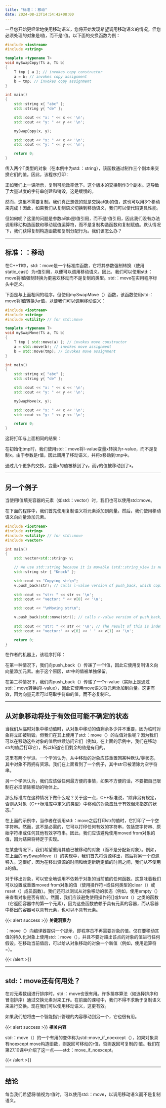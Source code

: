 ```yaml
---
title: "标准：：移动"
date: 2024-08-23T14:54:42+08:00
---
```


一旦您开始更经常地使用移动语义，您将开始发现希望调用移动语义的情况，但您必须处理的对象是l值，而不是r值。以下面的交换函数为例：

```C++
#include <iostream>
#include <string>

template <typename T>
void mySwapCopy(T& a, T& b) 
{ 
	T tmp { a }; // invokes copy constructor
	a = b; // invokes copy assignment
	b = tmp; // invokes copy assignment
}

int main()
{
	std::string x{ "abc" };
	std::string y{ "de" };

	std::cout << "x: " << x << '\n';
	std::cout << "y: " << y << '\n';

	mySwapCopy(x, y);

	std::cout << "x: " << x << '\n';
	std::cout << "y: " << y << '\n';

	return 0;
}
```

传入两个T类型的对象（在本例中为std:：string），该函数通过制作三个副本来交换它们的值。因此，该程序打印：

正如我们上一课所示，复制可能效率低下。这个版本的交换制作3个副本。这导致了大量过度的字符串创建和销毁，这是缓慢的。

然而，这里不需要复制。我们真正想做的就是交换a和b的值，这也可以用3个移动来完成！因此，如果我们从复制语义切换到移动语义，我们可以使代码更具性能。

但如何呢？这里的问题是参数a和b是l值引用，而不是r值引用，因此我们没有办法调用移动构造函数和移动赋值运算符，而不是复制构造函数和复制赋值。默认情况下，我们获得复制构造函数和复制分配行为。我们该怎么办？

***
## 标准：：移动

在C++11中，std:：move是一个标准库函数，它将其参数强制转换（使用static_cast）为r值引用，以便可以调用移动语义。因此，我们可以使用std:：move将l值强制转换为更喜欢移动而不是复制的类型。std:：move在实用程序标头中定义。

下面是与上面相同的程序，但使用mySwapMove（）函数，该函数使用std:：move将l值转换为r值，以便我们可以调用移动语义：

```C++
#include <iostream>
#include <string>
#include <utility> // for std::move

template <typename T>
void mySwapMove(T& a, T& b) 
{ 
	T tmp { std::move(a) }; // invokes move constructor
	a = std::move(b); // invokes move assignment
	b = std::move(tmp); // invokes move assignment
}

int main()
{
	std::string x{ "abc" };
	std::string y{ "de" };

	std::cout << "x: " << x << '\n';
	std::cout << "y: " << y << '\n';

	mySwapMove(x, y);

	std::cout << "x: " << x << '\n';
	std::cout << "y: " << y << '\n';

	return 0;
}
```

这将打印与上面相同的结果：

在初始化tmp时，我们使用std:：move将l-value变量x转换为r-value，而不是复制x。由于参数是r值，因此调用了移动语义，并将x移动到tmp中。

通过几个更多的交换，变量x的值被移到了y，而y的值被移动到了x。

***
## 另一个例子

当使用l值填充容器的元素（如std:：vector）时，我们也可以使用std:∶move。

在下面的程序中，我们首先使用复制语义将元素添加到向量。然后，我们使用移动语义向向量添加元素。

```C++
#include <iostream>
#include <string>
#include <utility> // for std::move
#include <vector>

int main()
{
	std::vector<std::string> v;

	// We use std::string because it is movable (std::string_view is not)
	std::string str { "Knock" };

	std::cout << "Copying str\n";
	v.push_back(str); // calls l-value version of push_back, which copies str into the array element
	
	std::cout << "str: " << str << '\n';
	std::cout << "vector: " << v[0] << '\n';

	std::cout << "\nMoving str\n";

	v.push_back(std::move(str)); // calls r-value version of push_back, which moves str into the array element
	
	std::cout << "str: " << str << '\n'; // The result of this is indeterminate
	std::cout << "vector:" << v[0] << ' ' << v[1] << '\n';

	return 0;
}
```

在作者的机器上，该程序打印：

在第一种情况下，我们向push_back（）传递了一个l值，因此它使用复制语义向向量添加元素。由于这个原因，str中的值被单独保留。

在第二种情况下，我们向push_back（）传递了一个r-value（实际上是通过std:：move转换的l-value），因此它使用move语义将元素添加到向量。这更有效，因为向量元素可以窃取字符串的值，而不必复制它。

***
## 从对象移动将处于有效但可能不确定的状态

当我们从临时对象中移动值时，从对象中移动的值剩余多少并不重要，因为临时对象将立即被销毁。但我们在其上使用了std:：move（）的左值对象呢？因为我们可以在移动这些对象的值后继续访问它们（例如，在上面的示例中，我们在移动str的值后打印它），所以知道它们剩余的值是有用的。

这里有两个学派。一个学派认为，从中移动的对象应该重置回某种默认/零状态，其中对象不再拥有资源。我们在上面看到了一个例子，其中str已被清除为空字符串。

另一个学派认为，我们应该做任何最方便的事情，如果不方便的话，不要把自己限制在必须清除移动的物体上。

那么标准库在这种情况下做什么呢？关于这一点，C++标准说，“除非另有规定，否则从对象（C++标准库中定义的类型）中移动的对象应处于有效但未指定的状态。”

在上面的示例中，当作者在调用std:：move之后打印str的值时，它打印了一个空字符串。然而，这不是必需的，它可以打印任何有效的字符串，包括空字符串、原始字符串或任何其他有效字符串。因此，我们应该避免使用moved from对象的值，因为结果将特定于实现。

在某些情况下，我们希望重用其值已被移动的对象（而不是分配新对象）。例如，在上面的mySwapMove（）的实现中，我们首先将资源移出，然后将另一个资源移入。这很好，因为在移出资源的时间和给定新确定值的时间之间，我们从不使用a的值。

对于移出对象，可以安全地调用不依赖于对象的当前值的任何函数。这意味着我们可以设置或重置moved from对象的值（使用操作符=或任何类型的clear（）或reset（）成员函数）。我们还可以测试从对象移动的状态（例如，使用empty（）来查看对象是否有值）。然而，我们应该避免使用操作符[]或front（）之类的函数（它返回容器中的第一个元素），因为这些函数依赖于具有元素的容器，而从容器中移出的容器可以具有元素，也可以不具有元素。

{{< alert success >}}
**关键洞察力**

：move（）向编译器提供一个提示，即程序员不再需要对象的值。仅在要移动其值的持久化对象上使用std:：move（），并且不要对超出该点的对象的值进行任何假设。在移动当前值后，可以给从对象移动的对象一个新值（例如，使用运算符=）。

{{< /alert >}}

***
## std:：move还有何用处？

在对元素数组进行排序时，std:：move也很有用。许多排序算法（如选择排序和冒泡排序）通过交换元素对来工作。在前面的课程中，我们不得不求助于复制语义来进行交换。现在我们可以使用移动语义，这更有效。

如果我们想将由一个智能指针管理的内容移动到另一个，它也很有用。

{{< alert success >}}
**相关内容**

std:：move（）的一个有用的变体称为std::move_if_noexcept（），如果对象具有noexcept move构造函数，则返回可移动的r值，否则返回可复制的l值。我们在第27.10课中介绍了这一点——std:：move_if_noexcept。

{{< /alert >}}

***
## 结论

每当我们希望将l值视为r值时，可以使用std:：move，以调用移动语义而不是复制语义。


